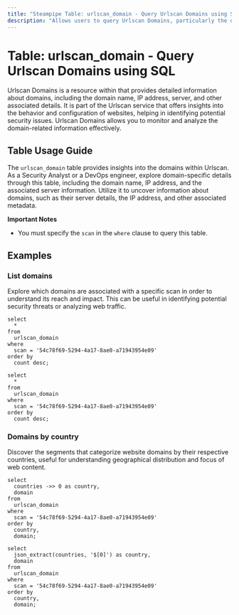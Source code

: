 ```yaml
---
title: "Steampipe Table: urlscan_domain - Query Urlscan Domains using SQL"
description: "Allows users to query Urlscan Domains, particularly the details about domains including the domain name, IP address, and the associated information about the domain's server."
---
```


# Table: urlscan_domain - Query Urlscan Domains using SQL

Urlscan Domains is a resource within that provides detailed information about domains, including the domain name, IP address, server, and other associated details. It is part of the Urlscan service that offers insights into the behavior and configuration of websites, helping in identifying potential security issues. Urlscan Domains allows you to monitor and analyze the domain-related information effectively.

## Table Usage Guide

The `urlscan_domain` table provides insights into the domains within Urlscan. As a Security Analyst or a DevOps engineer, explore domain-specific details through this table, including the domain name, IP address, and the associated server information. Utilize it to uncover information about domains, such as their server details, the IP address, and other associated metadata.

**Important Notes**
- You must specify the `scan` in the `where` clause to query this table.

## Examples

### List domains
Explore which domains are associated with a specific scan in order to understand its reach and impact. This can be useful in identifying potential security threats or analyzing web traffic.

```sql+postgres
select
  *
from
  urlscan_domain
where
  scan = '54c78f69-5294-4a17-8ae0-a71943954e09'
order by
  count desc;
```

```sql+sqlite
select
  *
from
  urlscan_domain
where
  scan = '54c78f69-5294-4a17-8ae0-a71943954e09'
order by
  count desc;
```

### Domains by country
Discover the segments that categorize website domains by their respective countries, useful for understanding geographical distribution and focus of web content.

```sql+postgres
select
  countries ->> 0 as country,
  domain
from
  urlscan_domain
where
  scan = '54c78f69-5294-4a17-8ae0-a71943954e09'
order by
  country,
  domain;
```

```sql+sqlite
select
  json_extract(countries, '$[0]') as country,
  domain
from
  urlscan_domain
where
  scan = '54c78f69-5294-4a17-8ae0-a71943954e09'
order by
  country,
  domain;
```